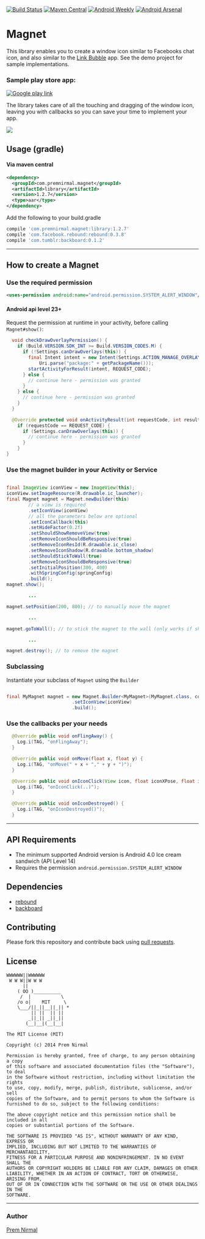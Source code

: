 [![Build Status](https://circleci.com/gh/premnirmal/Magnet.svg?style=shield)](https://circleci.com/gh/premnirmal/Magnet)
[![Maven Central](https://maven-badges.herokuapp.com/maven-central/com.premnirmal.magnet/library/badge.svg)](http://search.maven.org/#artifactdetails|com.premnirmal.magnet|library|1.2.7|)
[![Android Weekly](http://img.shields.io/badge/Android%20Weekly-%23112-2CB3E5.svg?style=flat)](http://androidweekly.net/issues/issue-112)
[![Android Arsenal](https://img.shields.io/badge/Android%20Arsenal-Magnet-brightgreen.svg?style=flat)](https://android-arsenal.com/details/1/1139)

# Magnet

This library enables you to create a window icon similar to Facebooks chat icon, and also similar to the [Link Bubble](https://play.google.com/store/apps/details?id=com.linkbubble.playstore&hl=en) app.
See the demo project for sample implementations.

### Sample play store app:

[![Google play link](google-play-badge.png)](https://play.google.com/store/apps/details?id=com.premnirmal.smoothie)

The library takes care of all the touching and dragging of the window icon, leaving you with callbacks so you can save your time to
implement your app.

![](img/magnet.gif)

## Usage (gradle)

#### Via maven central

``` xml
<dependency>
  <groupId>com.premnirmal.magnet</groupId>
  <artifactId>library</artifactId>
  <version>1.2.7</version>
  <type>aar</type>
</dependency>
```

Add the following to your build.gradle

``` groovy
compile 'com.premnirmal.magnet:library:1.2.7'
compile 'com.facebook.rebound:rebound:0.3.8'
compile 'com.tumblr:backboard:0.1.2'
```

---

## How to create a Magnet

### Use the required permission

``` xml
<uses-permission android:name="android.permission.SYSTEM_ALERT_WINDOW"/>
```

#### Android api level 23+

Request the permission at runtime in your activity, before calling `Magnet#show()`:

``` java
  void checkDrawOverlayPermission() {
    if (Build.VERSION.SDK_INT >= Build.VERSION_CODES.M) {
      if (!Settings.canDrawOverlays(this)) {
        final Intent intent = new Intent(Settings.ACTION_MANAGE_OVERLAY_PERMISSION,
            Uri.parse("package:" + getPackageName()));
        startActivityForResult(intent, REQUEST_CODE);
      } else {
        // continue here - permission was granted
      }
    } else {
      // continue here - permission was granted
    }
  }

  @Override protected void onActivityResult(int requestCode, int resultCode, Intent data) {
    if (requestCode == REQUEST_CODE) {
      if (Settings.canDrawOverlays(this)) {
        // continue here - permission was granted
      }
    }
}
```


### Use the magnet builder in your Activity or Service

``` java

final ImageView iconView = new ImageView(this);
iconView.setImageResource(R.drawable.ic_launcher);
final Magnet magnet = Magnet.newBuilder(this)
        // a view is required
        .setIconView(iconView)
        // all the parameters below are optional
        .setIconCallback(this)
        .setHideFactor(0.2f)
        .setShouldShowRemoveView(true)
        .setRemoveIconShouldBeResponsive(true)
        .setRemoveIconResId(R.drawable.ic_close)
        .setRemoveIconShadow(R.drawable.bottom_shadow)
        .setShouldStickToWall(true)
        .setRemoveIconShouldBeResponsive(true)
        .setInitialPosition(300, 400)
        .withSpringConfig(springConfig)
        .build();
magnet.show();

        ...

magnet.setPosition(200, 800); // to manually move the magnet

        ...

magnet.goToWall(); // to stick the magnet to the wall (only works if shouldStickToXWall or shouldStickToYWall is enabled)

        ...

magnet.destroy(); // to remove the magnet
```

### Subclassing

Instantiate your subclass of `Magnet` using the `Builder`

``` java

final MyMagnet magnet = new Magnet.Builder<MyMagnet>(MyMagnet.class, context)
                        .setIconView(iconView)
                        .build();
```


### Use the callbacks per your needs

``` java
  @Override public void onFlingAway() {
    Log.i(TAG, "onFlingAway");
  }

  @Override public void onMove(float x, float y) {
    Log.i(TAG, "onMove(" + x + "," + y + ")");
  }

  @Override public void onIconClick(View icon, float iconXPose, float iconYPose) {
    Log.i(TAG, "onIconClick(..)");
  }

  @Override public void onIconDestroyed() {
    Log.i(TAG, "onIconDestroyed()");
  }
```

---

## API Requirements

- The minimum supported Android version is Android 4.0 Ice cream sandwich (API Level 14)
- Requires the permission `android.permission.SYSTEM_ALERT_WINDOW`

## Dependencies

- [rebound](http://facebook.github.io/rebound)
- [backboard](https://github.com/tumblr/Backboard)

## Contributing

Please fork this repository and contribute back using [pull requests](https://github.com/premnirmal/Magnet/pulls).

## License

```
WWWWWW||WWWWWW
 W W W||W W W
      ||
    ( OO )__________
     /  |           \
    /o o|    MIT     \
    \___/||_||__||_|| *
         || ||  || ||
        _||_|| _||_||
       (__|__|(__|__|

The MIT License (MIT)

Copyright (c) 2014 Prem Nirmal

Permission is hereby granted, free of charge, to any person obtaining a copy
of this software and associated documentation files (the "Software"), to deal
in the Software without restriction, including without limitation the rights
to use, copy, modify, merge, publish, distribute, sublicense, and/or sell
copies of the Software, and to permit persons to whom the Software is
furnished to do so, subject to the following conditions:

The above copyright notice and this permission notice shall be included in all
copies or substantial portions of the Software.

THE SOFTWARE IS PROVIDED "AS IS", WITHOUT WARRANTY OF ANY KIND, EXPRESS OR
IMPLIED, INCLUDING BUT NOT LIMITED TO THE WARRANTIES OF MERCHANTABILITY,
FITNESS FOR A PARTICULAR PURPOSE AND NONINFRINGEMENT. IN NO EVENT SHALL THE
AUTHORS OR COPYRIGHT HOLDERS BE LIABLE FOR ANY CLAIM, DAMAGES OR OTHER
LIABILITY, WHETHER IN AN ACTION OF CONTRACT, TORT OR OTHERWISE, ARISING FROM,
OUT OF OR IN CONNECTION WITH THE SOFTWARE OR THE USE OR OTHER DEALINGS IN THE
SOFTWARE.
```


---

### Author
[Prem Nirmal](http://premnirmal.me/)
